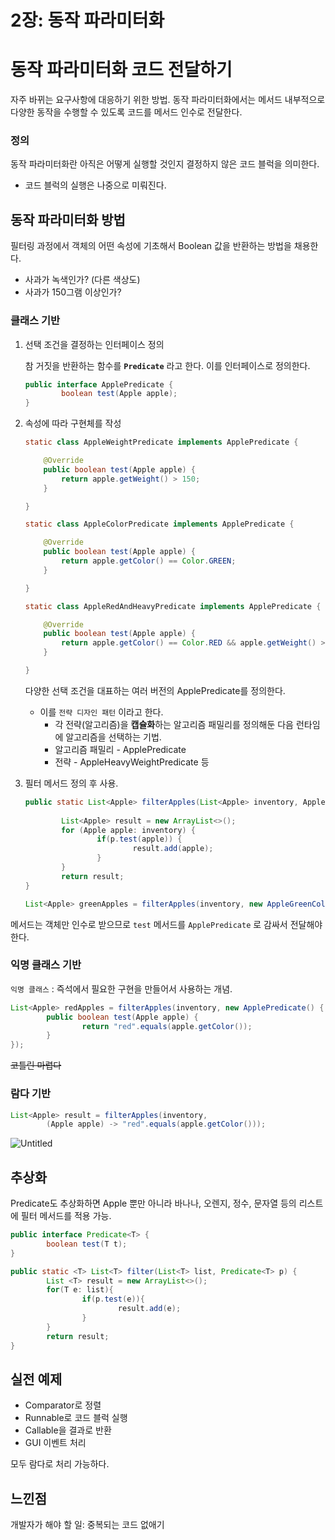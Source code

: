 # 2장: 동작 파라미터화

# 동작 파라미터화 코드 전달하기

자주 바뀌는 요구사항에 대응하기 위한 방법. 동작 파라미터화에서는 메서드 내부적으로 다양한 동작을 수행할 수 있도록 코드를 메서드 인수로 전달한다.

### 정의

동작 파라미터화란 아직은 어떻게 실행할 것인지 결정하지 않은 코드 블럭을 의미한다.

- 코드 블럭의 실행은 나중으로 미뤄진다.

## 동작 파라미터화 방법

필터링 과정에서 객체의 어떤 속성에 기초해서 Boolean 값을 반환하는 방법을 채용한다.

- 사과가 녹색인가? (다른 색상도)
- 사과가 150그램 이상인가?

### 클래스 기반

1. 선택 조건을 결정하는 인터페이스 정의
    
    참 거짓을 반환하는 함수를 **`Predicate`** 라고 한다. 이를 인터페이스로 정의한다.
    
    ```java
    public interface ApplePredicate {
    		boolean test(Apple apple);
    }
    ```
    
2. 속성에 따라 구현체를 작성
    
    ```java
    static class AppleWeightPredicate implements ApplePredicate {
    
        @Override
        public boolean test(Apple apple) {
            return apple.getWeight() > 150;
        }
    
    }
    
    static class AppleColorPredicate implements ApplePredicate {
    
        @Override
        public boolean test(Apple apple) {
            return apple.getColor() == Color.GREEN;
        }
    
    }
    
    static class AppleRedAndHeavyPredicate implements ApplePredicate {
    
        @Override
        public boolean test(Apple apple) {
            return apple.getColor() == Color.RED && apple.getWeight() > 150;
        }
    
    }
    ```
    
    다양한 선택 조건을 대표하는 여러 버전의 ApplePredicate를 정의한다.
    
    - 이를 `전략 디자인 패턴` 이라고 한다.
        - 각 전략(알고리즘)을 **캡슐화**하는 알고리즘 패밀리를 정의해둔 다음 런타임에 알고리즘을 선택하는 기법.
        - 알고리즘 패밀리 - ApplePredicate
        - 전략 - AppleHeavyWeightPredicate 등
3. 필터 메서드 정의 후 사용.
    
    ```java
    public static List<Apple> filterApples(List<Apple> inventory, ApplePredicate p){
    		
    		List<Apple> result = new ArrayList<>();
    		for (Apple apple: inventory) {
    				if(p.test(apple)) {
    						result.add(apple);
    				}
    		}
    		return result;
    }
    
    List<Apple> greenApples = filterApples(inventory, new AppleGreenColorPredicate());
    ```
    

메서드는 객체만 인수로 받으므로 `test` 메서드를 `ApplePredicate` 로 감싸서 전달해야 한다.

### 익명 클래스 기반

`익명 클래스` : 즉석에서 필요한 구현을 만들어서 사용하는 개념.

```java
List<Apple> redApples = filterApples(inventory, new ApplePredicate() {
		public boolean test(Apple apple) {
				return "red".equals(apple.getColor());
		}
});

```

~~코틀린 마렵다~~

### 람다 기반

```java
List<Apple> result = filterApples(inventory, 
		(Apple apple) -> "red".equals(apple.getColor()));
```

![Untitled](2%E1%84%8C%E1%85%A1%E1%86%BC%20%E1%84%83%E1%85%A9%E1%86%BC%E1%84%8C%E1%85%A1%E1%86%A8%20%E1%84%91%E1%85%A1%E1%84%85%E1%85%A1%E1%84%86%E1%85%B5%E1%84%90%E1%85%A5%E1%84%92%E1%85%AA%203e71fcd6df734871a120bdb61d6992eb/Untitled.png)

## 추상화

Predicate도 추상화하면 Apple 뿐만 아니라 바나나, 오렌지, 정수, 문자열 등의 리스트에 필터 메서드를 적용 가능.

```java
public interface Predicate<T> {
		boolean test(T t);
}

public static <T> List<T> filter(List<T> list, Predicate<T> p) {
		List <T> result = new ArrayList<>();
		for(T e: list){
				if(p.test(e)){
						result.add(e);
				}
		}
		return result;
}
```

## 실전 예제

- Comparator로 정렬
- Runnable로 코드 블럭 실행
- Callable을 결과로 반환
- GUI 이벤트 처리

모두 람다로 처리 가능하다.

## 느낀점

개발자가 해야 할 일:  중복되는 코드 없애기